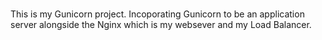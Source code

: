 ###

This is my Gunicorn project. Incoporating Gunicorn to be an application server alongside the Nginx which is my websever and my Load Balancer.

